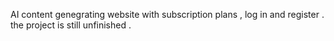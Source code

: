 AI content genegrating website with subscription plans , log in and register .
the project is still unfinished .
